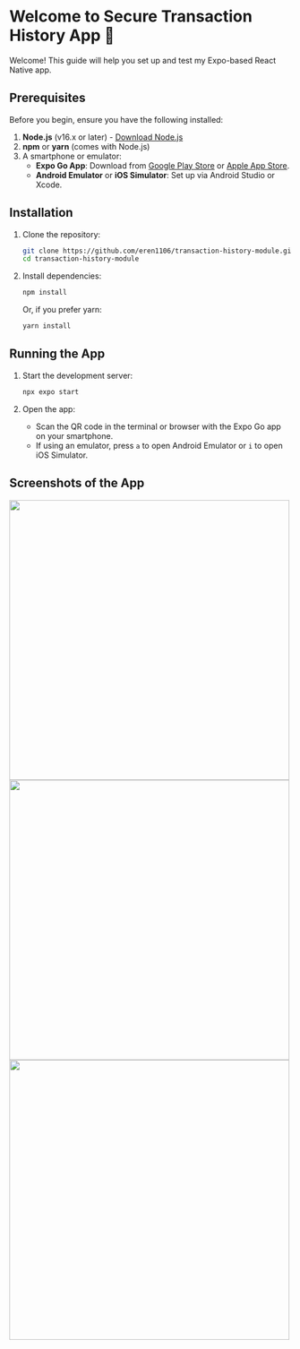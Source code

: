 # Welcome to Secure Transaction History App 👋

Welcome! This guide will help you set up and test my Expo-based React Native app.

## Prerequisites

Before you begin, ensure you have the following installed:

1. **Node.js** (v16.x or later) - [Download Node.js](https://nodejs.org/)
2. **npm** or **yarn** (comes with Node.js)
3. A smartphone or emulator:
   - **Expo Go App**: Download from [Google Play Store](https://play.google.com/store/apps/details?id=host.exp.exponent) or [Apple App Store](https://apps.apple.com/app/expo-go/id982107779).
   - **Android Emulator** or **iOS Simulator**: Set up via Android Studio or Xcode.

## Installation

1. Clone the repository:
   ```bash
   git clone https://github.com/eren1106/transaction-history-module.git
   cd transaction-history-module
   ```

2. Install dependencies:
   ```bash
   npm install
   ```
   Or, if you prefer yarn:
   ```bash
   yarn install
   ```

## Running the App

1. Start the development server:
   ```bash
   npx expo start
   ```

2. Open the app:
   - Scan the QR code in the terminal or browser with the Expo Go app on your smartphone.
   - If using an emulator, press `a` to open Android Emulator or `i` to open iOS Simulator.


## Screenshots of the App
<img align="left" height="500" src="https://github.com/user-attachments/assets/bd7841d3-82c2-4e50-bd12-34d574854873">
<img align="left" height="500" src="https://github.com/user-attachments/assets/5583f63b-8bab-49d3-b500-d182e1767ea4">
<img align="left" height="500" src="https://github.com/user-attachments/assets/f43e8fd1-63da-4f2f-a0bf-ffe1a82734ca">
